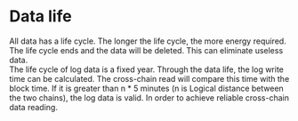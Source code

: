 # Data life

All data has a life cycle. The longer the life cycle, the more energy required. The life cycle ends and the data will be deleted. This can eliminate useless data.  
The life cycle of log data is a fixed year. Through the data life, the log write time can be calculated. The cross-chain read will compare this time with the block time. If it is greater than n \* 5 minutes (n is Logical distance between the two chains), the log data is valid. In order to achieve reliable cross-chain data reading.
